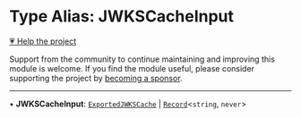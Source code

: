 # Type Alias: JWKSCacheInput

[💗 Help the project](https://github.com/sponsors/panva)

Support from the community to continue maintaining and improving this module is welcome. If you find the module useful, please consider supporting the project by [becoming a sponsor](https://github.com/sponsors/panva).

***

• **JWKSCacheInput**: [`ExportedJWKSCache`](../interfaces/ExportedJWKSCache.md) \| [`Record`](https://www.typescriptlang.org/docs/handbook/utility-types.html#recordkeys-type)\<`string`, `never`\>
